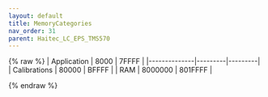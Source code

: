 ```yaml
---
layout: default
title: MemoryCategories
nav_order: 31
parent: Haitec_LC_EPS_TMS570
---
```

{% raw %}
| Application  | 8000    | 7FFFF   |
|--------------|---------|---------|
| Calibrations | 80000   | BFFFF   |
| RAM          | 8000000 | 801FFFF |

{% endraw %}